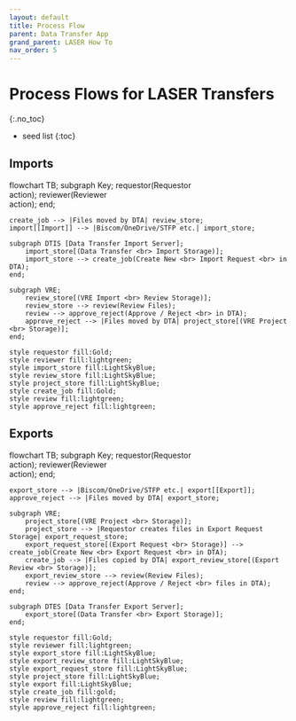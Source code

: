 ```yaml
---
layout: default
title: Process Flow
parent: Data Transfer App
grand_parent: LASER How To
nav_order: 5
---
```


<head>
  <script src="https://cdn.jsdelivr.net/npm/mermaid/dist/mermaid.min.js">
  <script>mermaid.initialize({startOnLoad:true});</script>
</head>

# Process Flows for LASER Transfers
{:.no_toc}

* seed list
{:toc}


## Imports
<div class="mermaid">
flowchart TB;
	subgraph Key;
        requestor(Requestor<br>action);
	    reviewer(Reviewer<br>action);
	end;

    create_job --> |Files moved by DTA| review_store;
    import[[Import]] --> |Biscom/OneDrive/STFP etc.| import_store;
	
    subgraph DTIS [Data Transfer Import Server];
        import_store[(Data Transfer <br> Import Storage)];
        import_store --> create_job(Create New <br> Import Request <br> in DTA);
	end;

	subgraph VRE;
        review_store[(VRE Import <br> Review Storage)];
        review_store --> review(Review Files);
        review --> approve_reject(Approve / Reject <br> in DTA);
        approve_reject --> |Files moved by DTA| project_store[(VRE Project <br> Storage)];
	end;

	style requestor fill:Gold;
	style reviewer fill:lightgreen;
	style import_store fill:LightSkyBlue;
	style review_store fill:LightSkyBlue;
	style project_store fill:LightSkyBlue;
	style create_job fill:Gold;
	style review fill:lightgreen;
	style approve_reject fill:lightgreen;
</div>


## Exports
<div class="mermaid">
flowchart TB;
	subgraph Key;
        requestor(Requestor<br>action);
	    reviewer(Reviewer<br>action);
	end;
	
    export_store --> |Biscom/OneDrive/STFP etc.| export[[Export]];
    approve_reject --> |Files moved by DTA| export_store;

    subgraph VRE;
        project_store[(VRE Project <br> Storage)];
        project_store --> |Requestor creates files in Export Request Storage| export_request_store;
        export_request_store[(Export Request <br> Storage)] --> create_job(Create New <br> Export Request <br> in DTA);
        create_job --> |Files copied by DTA| export_review_store[(Export Review <br> Storage)];
        export_review_store --> review(Review Files);
        review --> approve_reject(Approve / Reject <br> files in DTA);
    end;

    subgraph DTES [Data Transfer Export Server];
        export_store[(Data Transfer <br> Export Storage)];
    end;
	
    style requestor fill:Gold;
	style reviewer fill:lightgreen;
    style export_store fill:LightSkyBlue;
    style export_review_store fill:LightSkyBlue;
    style export_request_store fill:LightSkyBlue;
    style project_store fill:LightSkyBlue;
    style export fill:LightSkyBlue;
    style create_job fill:gold;
    style review fill:lightgreen;
    style approve_reject fill:lightgreen;
</div>


